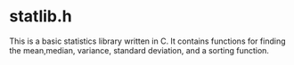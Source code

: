 # statlib.h
This is a basic statistics library written in C. It contains functions for finding the mean,median, variance, standard deviation, and a sorting function.
